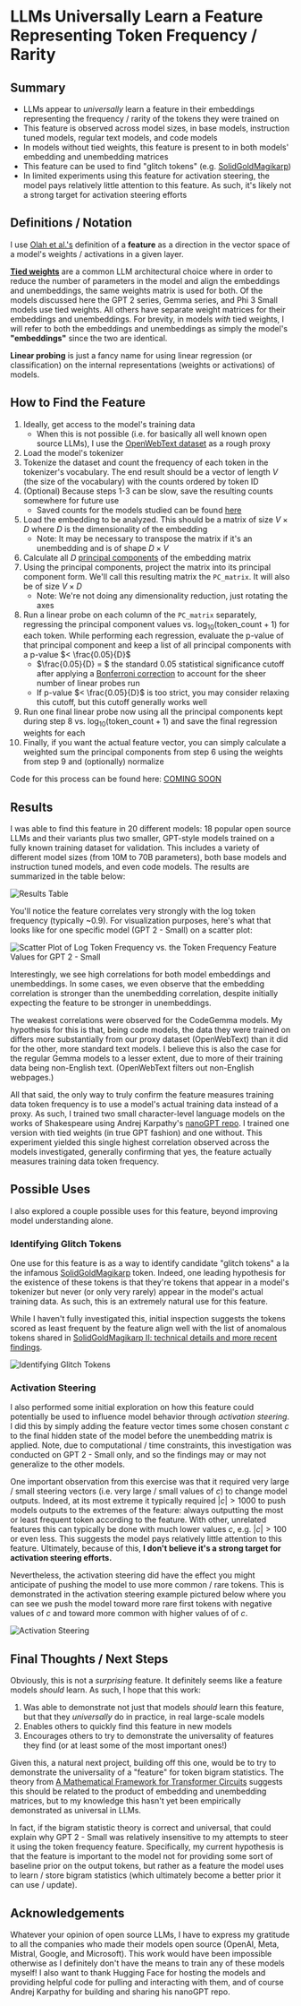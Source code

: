 # LLMs Universally Learn a Feature Representing Token Frequency / Rarity

## Summary

 - LLMs appear to _universally_ learn a feature in their embeddings representing the frequency / rarity of the tokens they were trained on
 - This feature is observed across model sizes, in base models, instruction tuned models, regular text models, and code models
 - In models without tied weights, this feature is present to in both models' embedding and unembedding matrices
 - This feature can be used to find "glitch tokens" (e.g. [SolidGoldMagikarp](https://www.alignmentforum.org/posts/aPeJE8bSo6rAFoLqg/solidgoldmagikarp-plus-prompt-generation))
 - In limited experiments using this feature for activation steering, the model pays relatively little attention to this feature. As such, it's likely not a strong target for activation steering efforts

## Definitions / Notation

I use [Olah et al.'s](https://distill.pub/2020/circuits/zoom-in/#claim-1) definition of a **feature** as a direction in the vector space of a model's weights / activations in a given layer.

**[Tied weights](https://paperswithcode.com/method/weight-tying)** are a common LLM architectural choice where in order to reduce the number of parameters in the model and align the embeddings and unembeddings, the same weights matrix is used for both. Of the models discussed here the GPT 2 series, Gemma series, and Phi 3 Small models use tied weights. All others have separate weight matrices for their embeddings and unembeddings. For brevity, in models _with_ tied weights, I will refer to both the embeddings and unembeddings as simply the model's **"embeddings"** since the two are identical.

**Linear probing** is just a fancy name for using linear regression (or classification) on the internal representations (weights or activations) of models.

## How to Find the Feature

 1. Ideally, get access to the model's training data
    - When this is not possible (i.e. for basically all well known open source LLMs), I use the [OpenWebText dataset](https://skylion007.github.io/OpenWebTextCorpus/) as a rough proxy
 2. Load the model's tokenizer
 3. Tokenize the dataset and count the frequency of each token in the tokenizer's vocabulary. The end result should be a vector of length $V$ (the size of the vocabulary) with the counts ordered by token ID
 4. (Optional) Because steps 1-3 can be slow, save the resulting counts somewhere for future use
    - Saved counts for the models studied can be found [here](token_counts/)
 5. Load the embedding to be analyzed. This should be a matrix of size $V \times D$ where $D$ is the dimensionality of the embedding
    - Note: It may be necessary to transpose the matrix if it's an unembedding and is of shape $D \times V$
 6. Calculate all $D$ [principal components](https://en.wikipedia.org/wiki/Principal_component_analysis) of the embedding matrix
 7. Using the principal components, project the matrix into its principal component form. We'll call this resulting matrix the `PC_matrix`. It will also be of size $V \times D$
    - Note: We're not doing any dimensionality reduction, just rotating the axes
 8. Run a linear probe on each column of the `PC_matrix` separately, regressing the principal component values vs. $\log_{10}(\text{token\_count} + 1)$ for each token. While performing each regression, evaluate the p-value of that principal component and keep a list of all principal components with a p-value $< \frac{0.05}{D}$
    - $\frac{0.05}{D} = $ the standard 0.05 statistical significance cutoff after applying a [Bonferroni correction](https://en.wikipedia.org/wiki/Bonferroni_correction) to account for the sheer number of linear probes run
    - If p-value $< \frac{0.05}{D}$ is too strict, you may consider relaxing this cutoff, but this cutoff generally works well  
 9.  Run one final linear probe now using all the principal components kept during step 8 vs. $\log_{10}(\text{token\_count} + 1)$ and save the final regression weights for each
 10. Finally, if you want the actual feature vector, you can simply calculate a weighted sum the principal components from step 6 using the weights from step 9 and (optionally) normalize

Code for this process can be found here: [COMING SOON]()

## Results

I was able to find this feature in 20 different models: 18 popular open source LLMs and their variants plus two smaller, GPT-style models trained on a fully known training dataset for validation. This includes a variety of different model sizes (from 10M to 70B parameters), both base models and instruction tuned models, and even code models. The results are summarized in the table below:

<img alt="Results Table" src="img/results_table.png" style="max-width:800px;"/>

You'll notice the feature correlates very strongly with the log token frequency (typically ~0.9). For visualization purposes, here's what that looks like for one specific model (GPT 2 - Small) on a scatter plot:

<img alt="Scatter Plot of Log Token Frequency vs. the Token Frequency Feature Values for GPT 2 - Small" src="img/scatter_plot.png" style="max-width:500px;"/>

Interestingly, we see high correlations for both model embeddings and unembeddings.  In some cases, we even observe that the embedding correlation is stronger than the unembedding correlation, despite initially expecting the feature to be stronger in unembeddings.

The weakest correlations were observed for the CodeGemma models. My hypothesis for this is that, being code models, the data they were trained on differs more substantially from our proxy dataset (OpenWebText) than it did for the other, more standard text models. I believe this is also the case for the regular Gemma models to a lesser extent, due to more of their training data being non-English text. (OpenWebText filters out non-English webpages.)

All that said, the only way to truly confirm the feature measures training data token frequency is to use a model's actual training data instead of a proxy. As such, I trained two small character-level language models on the works of Shakespeare using Andrej Karpathy's [nanoGPT repo](https://github.com/karpathy/nanoGPT/tree/master). I trained one version with tied weights (in true GPT fashion) and one without. This experiment yielded this single highest correlation observed across the models investigated, generally confirming that yes, the feature actually measures training data token frequency.

## Possible Uses

I also explored a couple possible uses for this feature, beyond improving model understanding alone.

### Identifying Glitch Tokens

One use for this feature is as a way to identify candidate "glitch tokens" a la the infamous [SolidGoldMagikarp](https://www.alignmentforum.org/posts/aPeJE8bSo6rAFoLqg/solidgoldmagikarp-plus-prompt-generation) token. Indeed, one leading hypothesis for the existence of these tokens is that they're tokens that appear in a model's tokenizer but never (or only very rarely) appear in the model's actual training data. As such, this is an extremely natural use for this feature.

While I haven't fully investigated this, initial inspection suggests the tokens scored as least frequent by the feature align well with the list of anomalous tokens shared in [SolidGoldMagikarp II: technical details and more recent findings](https://www.alignmentforum.org/posts/Ya9LzwEbfaAMY8ABo/solidgoldmagikarp-ii-technical-details-and-more-recent).

<img alt="Identifying Glitch Tokens" src="img/glitch_tokens.png" style="max-width:800px;"/>

### Activation Steering

I also performed some initial exploration on how this feature could potentially be used to influence model behavior through _activation steering_. I did this by simply adding the feature vector times some chosen constant $c$ to the final hidden state of the model before the unembedding matrix is applied. Note, due to computational / time constraints, this investigation was conducted on GPT 2 - Small only, and so the findings may or may not generalize to the other models.

One important observation from this exercise was that it required very large / small steering vectors (i.e. very large / small values of $c$) to change model outputs. Indeed, at its most extreme it typically required $|c| > 1000$ to push models outputs to the extremes of the feature: always outputting the most or least frequent token according to the feature. With other, unrelated features this can typically be done with much lower values $c$, e.g. $|c| > 100$ or even less. This suggests the model pays relatively little attention to this feature. Ultimately, because of this, **I don't believe it's a strong target for activation steering efforts.**

Nevertheless, the activation steering did have the effect you might anticipate of pushing the model to use more common / rare tokens. This is demonstrated in the activation steering example pictured below where you can see we push the model toward more rare first tokens with negative values of $c$ and toward more common with higher values of of $c$. 

<img alt="Activation Steering" src="img/activation_steering.png" style="max-width:800px;"/>

## Final Thoughts / Next Steps

Obviously, this is not a _surprising_ feature. It definitely seems like a feature models _should_ learn. As such, I hope that this work:

 1. Was able to demonstrate not just that models _should_ learn this feature, but that they _universally_ do in practice, in real large-scale models
 2. Enables others to quickly find this feature in new models
 3. Encourages others to try to demonstrate the universality of features they find (or at least some of the most important ones!)

Given this, a natural next project, building off this one, would be to try to demonstrate the universality of a "feature" for token bigram statistics. The theory from [A Mathematical Framework for Transformer Circuits](https://transformer-circuits.pub/2021/framework/index.html#zero-layer-transformers) suggests this should be related to the product of embedding and unembedding matrices, but to my knowledge this hasn't yet been empirically demonstrated as universal in LLMs.

In fact, if the bigram statistic theory is correct and universal, that could explain why GPT 2 - Small was relatively insensitive to my attempts to steer it using the token frequency feature. Specifically, my current hypothesis is that the feature is important to the model not for providing some sort of baseline prior on the output tokens, but rather as a feature the model uses to learn / store bigram statistics (which ultimately become a better prior it can use / update).

## Acknowledgements

Whatever your opinion of open source LLMs, I have to express my gratitude to all the companies who made their models open source (OpenAI, Meta, Mistral, Google, and Microsoft). This work would have been impossible otherwise as I definitely don't have the means to train any of these models myself! I also want to thank Hugging Face for hosting the models and providing helpful code for pulling and interacting with them, and of course Andrej Karpathy for building and sharing his nanoGPT repo.
